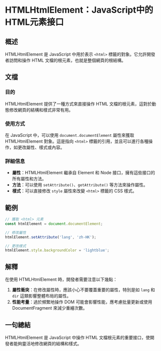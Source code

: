 <!--
Meta Description: # HTMLHtmlElement：JavaScript中的HTML元素接口 ## 概述 HTMLHtmlElement 是 JavaScript 中用於表示 `<html>` 標籤的對象。它允許開發者訪問和操作 HTML 文檔的根元素，也就是整個網頁的根結構。 ## 文檔 ### 目的 HTMLH...
Meta Keywords: htmlhtmlelement, html, javascript, htmlelement, 文檔的根元素
-->

# HTMLHtmlElement：JavaScript中的HTML元素接口

## 概述
HTMLHtmlElement 是 JavaScript 中用於表示 `<html>` 標籤的對象。它允許開發者訪問和操作 HTML 文檔的根元素，也就是整個網頁的根結構。

## 文檔
### 目的
HTMLHtmlElement 提供了一種方式來直接操作 HTML 文檔的根元素，這對於動態修改網頁的結構和樣式非常有用。

### 使用方式
在 JavaScript 中，可以使用 `document.documentElement` 屬性來獲取 HTMLHtmlElement 對象。這是指向 `<html>` 標籤的引用，並且可以進行各種操作，如更改屬性、樣式或內容。

### 詳細信息
- **屬性**：HTMLHtmlElement 繼承自 Element 和 Node 接口，擁有這些接口的所有屬性和方法。
- **方法**：可以使用 `setAttribute()`、`getAttribute()` 等方法來操作屬性。
- **樣式**：可以直接修改 `style` 屬性來改變 `<html>` 標籤的 CSS 樣式。

## 範例
```javascript
// 獲取 <html> 元素
const htmlElement = document.documentElement;

// 修改屬性
htmlElement.setAttribute('lang', 'zh-HK');

// 更改樣式
htmlElement.style.backgroundColor = 'lightblue';
```

## 解釋
在使用 HTMLHtmlElement 時，開發者需要注意以下幾點：
1. **屬性衝突**：在修改屬性時，應該小心不要覆蓋重要的屬性，特別是如 `lang` 和 `dir` 這類影響整體布局的屬性。
2. **性能考量**：過於頻繁地操作 DOM 可能會影響性能，應考慮批量更新或使用 DocumentFragment 來減少重繪次數。

## 一句總結
HTMLHtmlElement 是 JavaScript 中操作 HTML 文檔根元素的重要接口，使開發者能夠靈活地修改網頁的結構和樣式。